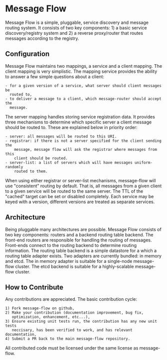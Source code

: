Message Flow
============

Message Flow is a simple, pluggable, service discovery and message routing
system.  It consists of two key components: 1) a basic service
discovery/registry system and 2) a reverse proxy/router that routes messages
according to the registry.

Configuration
-------------

Message Flow maintains two mappings, a service and a client mapping.  The 
client mapping is very simplistic.  The mapping service provides the ability to
answer a few simple questions about a client:

    - for a given version of a service, what server should client messages be
      routed to,
    - to deliver a message to a client, which message-router should accept the
      message.

The server mapping handles storing service registration data.  It provides
three mechanisms to determine which specific server a client message should be
routed to.  These are explained below in priority order:

    - server: all messages will be routed to this URI.
    - registrar: if there is not a server specified for the client sending the
        message, message flow will ask the registrar where messages from this
        client should be routed.
    - server-list: a list of servers which will have messages uniform-randomly
        routed to them.

When using either registrar or server-list mechanisms, message-flow will use
"consistent" routing by default.  That is, all messages from a given client to
a given service will be routed to the same server.  The TTL of the "cached"
target can be set or disabled completely.  Each service may be keyed with a
version, different versions are treated as separate services.


Architecture
------------

Being pluggable many architectures are possible.  Message Flow consists of two
key components: routers and a backend routing table backend.  The front-end
routers are responsible for handling the routing of messages.  Front-ends
connect to the routing backend to determine routing information.  The routing
table backend is a simple datastore for a which a routing table adapter exists.
Two adapters are currently bundled: in memory and etcd.  The in memory adapter
is suitable for a single-node message-flow cluster.  The etcd backend is
suitable for a highly-scalable message-flow cluster.


How to Contribute
-----------------
  Any contributions are appreciated.  The basic contribution cycle:

    1) Fork message-flow on github, 
    2) Make your contribution (documentation improvement, bug fix,
       optimization, enhancement, etc...),
    3) Ensure existing unit tests run, the contribution has any new unit tests
       neccisary, has been verified to work, and has relevant documentation,
    4) Submit a PR back to the main message-flow repository.

  All contributed code must be licensed under the same license as message-flow.

